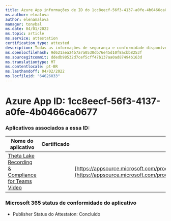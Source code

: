 ```yaml
---
title: Azure App informações de ID do 1cc8eecf-56f3-4137-a0fe-4b0466ca0677
ms.author: elmalova
author: elenamalova
manager: tonybal
ms.date: 04/01/2022
ms.topic: article
ms.service: attestation
certification_type: attested
description: Todas as informações de segurança e conformidade disponíveis para 1cc8eecf-56f3-4137-a0fe-4b0466ca0677.
ms.openlocfilehash: 9d621aea24b7a7a0530db76e45d10f8acbb8253f
ms.sourcegitcommit: ddedb98532d7cef5cff47b137aa0ad87494b163d
ms.translationtype: MT
ms.contentlocale: pt-BR
ms.lasthandoff: 04/02/2022
ms.locfileid: "64626033"
---
```

# <a name="azure-app-id-1cc8eecf-56f3-4137-a0fe-4b0466ca0677"></a>Azure App ID: 1cc8eecf-56f3-4137-a0fe-4b0466ca0677


### <a name="apps-associated-with-this-id"></a>Aplicativos associados a essa ID:
| **Nome do aplicativo** | **Certificado** | **Exibir no AppSource** |
|--------------|---------------|-----------------------|
| [Theta Lake Recording &amp; Compliance for Teams Video](../forward/thetalake.thetalake_recording_and_compliance_for_teams.md) |  | [https://appsource.microsoft.com/product/office/thetalake.thetalake_recording_and_compliance_for_teams](https://appsource.microsoft.com/product/office/thetalake.thetalake_recording_and_compliance_for_teams) |

### <a name="microsoft-365-app-compliance-status"></a>Microsoft 365 status de conformidade do aplicativo
- Publisher Status do Attestaton: Concluído
